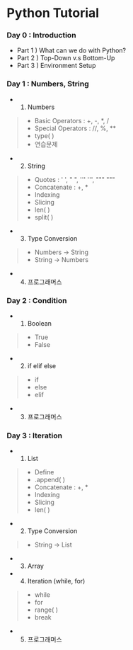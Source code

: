 # Python Tutorial

### Day 0 : Introduction
- Part 1 ) What can we do with Python?
- Part 2 ) Top-Down v.s Bottom-Up
- Part 3 ) Environment Setup

### Day 1 : Numbers, String
- 1. Numbers
> - Basic Operators : +, -, *, /
> - Special Operators : //, %, **
> - type( )
> - 연습문제

- 2. String
> - Quotes : ' ', " ", ''' ''', """ """
> - Concatenate : +, *
> - Indexing
> - Slicing
> - len( )
> - split( )

- 3. Type Conversion
> - Numbers -> String
> - String -> Numbers

- 4. 프로그래머스

### Day 2 : Condition
- 1. Boolean
> - True
> - False

- 2. if elif else
> - if
> - else
> - elif

- 3. 프로그래머스

### Day 3 : Iteration
- 1. List
> - Define
> - .append( )
> - Concatenate : +, *
> - Indexing
> - Slicing
> - len( )

- 2. Type Conversion
> - String -> List

- 3. Array

- 4. Iteration (while, for)
> - while
> - for
> - range( )
> - break

- 5. 프로그래머스
